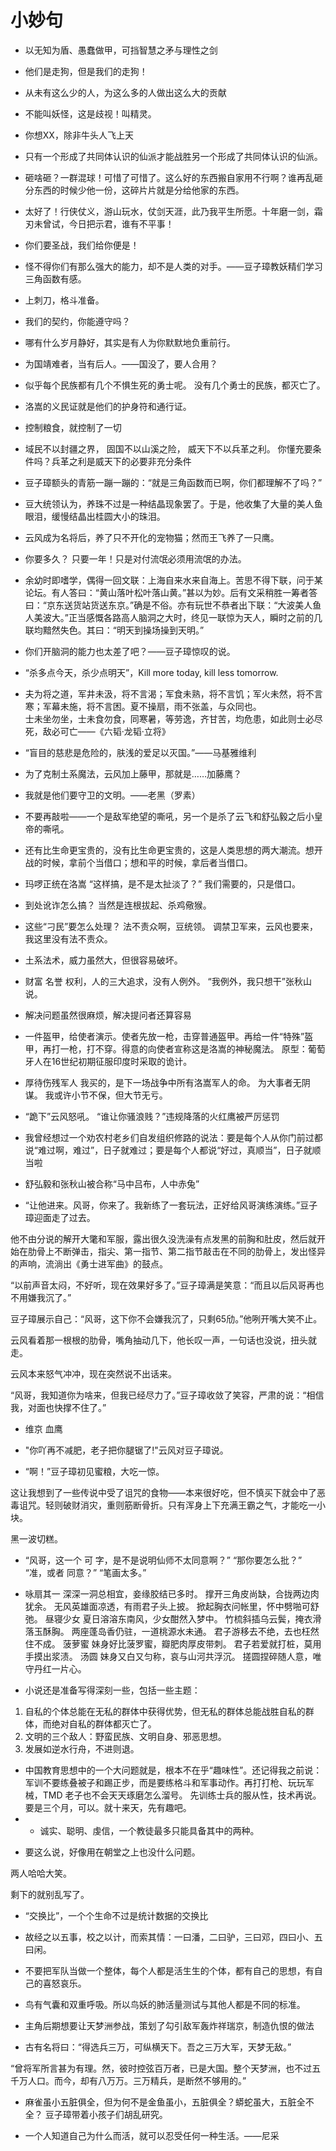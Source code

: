 # 小妙句

* 以无知为盾、愚蠢做甲，可挡智慧之矛与理性之剑
* 他们是走狗，但是我们的走狗！
* 从未有这么少的人，为这么多的人做出这么大的贡献
* 不能叫妖怪，这是歧视！叫精灵。
* 你想XX，除非牛头人飞上天
* 只有一个形成了共同体认识的仙派才能战胜另一个形成了共同体认识的仙派。
* 砸啥砸？一群混球！可惜了可惜了。这么好的东西搬自家用不行啊？谁再乱砸分东西的时候少他一份，这碎片片就是分给他家的东西。
* 太好了！行侠仗义，游山玩水，仗剑天涯，此乃我平生所愿。十年磨一剑，霜刃未曾试，今日把示君，谁有不平事！
* 你们要圣战，我们给你便是！
* 怪不得你们有那么强大的能力，却不是人类的对手。——豆子璋教妖精们学习三角函数有感。
* 上刺刀，格斗准备。
* 我们的契约，你能遵守吗？
* 哪有什么岁月静好，其实是有人为你默默地负重前行。
* 为国靖难者，当有后人。——国没了，要人合用？
* 似乎每个民族都有几个不惧生死的勇士呢。
没有几个勇士的民族，都灭亡了。
* 洛嵩的义民证就是他们的护身符和通行证。
* 控制粮食，就控制了一切
* 域民不以封疆之界， 固国不以山溪之险， 威天下不以兵革之利。
你懂充要条件吗？兵革之利是威天下的必要非充分条件
* 豆子璋额头的青筋一蹦一蹦的：“就是三角函数而已啊，你们都理解不了吗？”
* 豆大统领认为，养珠不过是一种结晶现象罢了。于是，他收集了大量的美人鱼眼泪，缓慢结晶出桂圆大小的珠泪。
* 云风成为名将后，养了只不开化的宠物猫；然而王飞养了一只鹰。
* 你要多久？
只要一年！只是对付流氓必须用流氓的办法。
* 余幼时即嗜学，偶得一回文联：上海自来水来自海上。苦思不得下联，问于某论坛。有人答曰：“黄山落叶松叶落山黄。”甚以为妙。后有文采稍胜一筹者答曰：“京东送货站货送东京。”确是不俗。亦有玩世不恭者出下联：“大波美人鱼人美波大。”正当感慨各路高人脑洞之大时，终见一联惊为天人，瞬时之前的几联均黯然失色。其曰：“明天到操场操到天明。”
* 你们开脑洞的能力也太差了吧？——豆子璋惊叹的说。
* “杀多点今天，杀少点明天”，Kill more today, kill less tomorrow.
* 夫为将之道，军井未汲，将不言渴；军食未熟，将不言饥；军火未然，将不言寒；军幕未施，将不言困。夏不操扇，雨不张盖，与众同也。  
士未坐勿坐，士未食勿食，同寒暑，等劳逸，齐甘苦，均危患，如此则士必尽死，敌必可亡——《六韬·龙韬·立将》

* “盲目的慈悲是危险的，肤浅的爱足以灭国。”——马基雅维利
* 为了克制土系魔法，云风加上藤甲，那就是……加藤鹰？
* 我就是他们要守卫的文明。——老黑（罗素）
* 不要再敲啦——一个是敌军绝望的嘶吼，另一个是杀了云飞和舒弘毅之后小皇帝的嘶吼。
* 还有比生命更宝贵的，没有比生命更宝贵的，这是人类思想的两大潮流。想开战的时候，拿前个当借口；想和平的时候，拿后者当借口。
* 玛啰正统在洛嵩
“这样搞，是不是太扯淡了？”
我们需要的，只是借口。
* 到处讹诈怎么搞？
当然是连根拔起、杀鸡儆猴。
* 这些“刁民”要怎么处理？
法不责众啊，豆统领。
调禁卫军来，云风也要来，我这里没有法不责众。
* 土系法术，威力虽然大，但很容易破坏。
* 财富 名誉 权利，人的三大追求，没有人例外。
“我例外，我只想干”张秋山说。
* 解决问题虽然很麻烦，解决提问者还算容易
* 一件盔甲，给使者演示。使者先放一枪，击穿普通盔甲。再给一件“特殊”盔甲，再打一枪，打不穿。得意的向使者宣称这是洛嵩的神秘魔法。
原型：葡萄牙人在16世纪初期征服印度时采取的诡计。
* 厚待伤残军人
我买的，是下一场战争中所有洛嵩军人的命。
为大事者无阴谋。
我或许小节不保，但大节无亏。

* “跪下”云风怒吼。
“谁让你骚浪贱？”违规降落的火红鹰被严厉惩罚

* 我曾经想过一个劝农村老乡们自发组织修路的说法：要是每个人从你门前过都说“难过啊，难过”，日子就难过；要是每个人都说“好过，真顺当”，日子就顺当啦

* 舒弘毅和张秋山被合称“马中吕布，人中赤兔”

* “让他进来。风哥，你来了。我新练了一套玩法，正好给风哥演练演练。”豆子璋迎面走了过去。

他不由分说的解开大氅和军服，露出很久没洗澡有点发黑的前胸和肚皮，然后就开始在肋骨上不断弹击，指尖、第一指节、第二指节敲击在不同的肋骨上，发出怪异的声响，流淌出《勇士进军曲》的鼓点。

“以前声音太闷，不好听，现在效果好多了。”豆子璋满是笑意：“而且以后风哥再也不用嫌我沉了。”


豆子璋展示自己：“风哥，这下你不会嫌我沉了，只剩65劤。”他咧开嘴大笑不止。

云风看着那一根根的肋骨，嘴角抽动几下，他长叹一声，一句话也没说，扭头就走。






云风本来怒气冲冲，现在突然说不出话来。

“风哥，我知道你为啥来，但我已经尽力了。”豆子璋收敛了笑容，严肃的说：“相信我，对面也快撑不住了。”

* 维京 血鹰

* "你吖再不减肥，老子把你腿锯了!"云风对豆子璋说。

* “啊！”豆子璋初见蜜粮，大吃一惊。

这让我想到了一些传说中受了诅咒的食物——本来很好吃，但不慎买下就会中了恶毒诅咒。轻则破财消灾，重则筋断骨折。只有浑身上下充满王霸之气，才能吃一小块。

黑一波切糕。

* “风哥，这一个 可 字，是不是说明仙师不太同意啊？”
“那你要怎么批？”
“准，或者 同意？”
“笔画太多。”

* 咏扇其一
深深一洞总相宜，妾缘胶结已多时。
撑开三角皮尚缺，合拢两边肉犹余。
无风英雄面凉透，有雨君子头上披。
掀起胸衣问帐里，怀中劈啪可舒弛。
昼寝少女
夏日溶溶东南风，少女酣然入梦中。
竹梳斜插乌云鬓，掩衣滑落玉酥胸。
两座蓬岛香仍驻，一道桃源水未通。
君子游移去不绝，去也枉然住不成。
菠萝蜜
妹身好比菠罗蜜，瓣肥肉厚皮带刺。
君子若爱就打桩，莫用手摸出浆渍。
汤圆
妹身又白又匀称，哀与山河共浮沉。
搓圆捏碎随人意，唯守丹红一片心。

* 小说还是准备写得深刻一些，包括一些主题：
1. 自私的个体总能在无私的群体中获得优势，但无私的群体总能战胜自私的群体，而绝对自私的群体都灭亡了。
2. 文明的三个敌人：野蛮民族、文明自身、邪恶思想。
3. 发展如逆水行舟，不进则退。

* 中国教育思想中的一个大问题就是，根本不在乎“趣味性”。还记得我之前说：军训不要练叠被子和踢正步，而是要练格斗和军事动作。再打打枪、玩玩军械，TMD 老子也不会天天琢磨怎么溜号。
先训练士兵的服从性，技术再说。
要是三个月，可以。就十来天，先有趣吧。
* - 诚实、聪明、虔信，一个教徒最多只能具备其中的两种。
- 要这么说，好像用在朝堂之上也没什么问题。

两人哈哈大笑。

剩下的就别乱写了。

* “交换比”，一个个生命不过是统计数据的交换比

* 故经之以五事，校之以计，而索其情：一曰潘，二曰驴，三曰邓，四曰小、五曰闲。

* 不要把军队当做一个整体，每个人都是活生生的个体，都有自己的思想，有自己的喜怒哀乐。

* 鸟有气囊和双重呼吸。所以鸟妖的肺活量测试与其他人都是不同的标准。

* 主角后期想要让天梦洲参战，策划了勾引敌军轰炸祥瑞京，制造仇恨的做法

* 古有名将曰：“得选兵三万，可纵横天下。吾之三万大军，天梦无敌。”

“曾将军所言甚为有理。然，彼时控弦百万者，已是大国。整个天梦洲，也不过五千万人口。而今，却有八万万。三万精兵，是断然不够用的。”

* 麻雀虽小五脏俱全，但为何不是金鱼虽小，五脏俱全？蟒蛇虽大，五脏全不全？ 豆子璋带着小孩子们胡乱研究。

* 一个人知道自己为什么而活，就可以忍受任何一种生活。——尼采